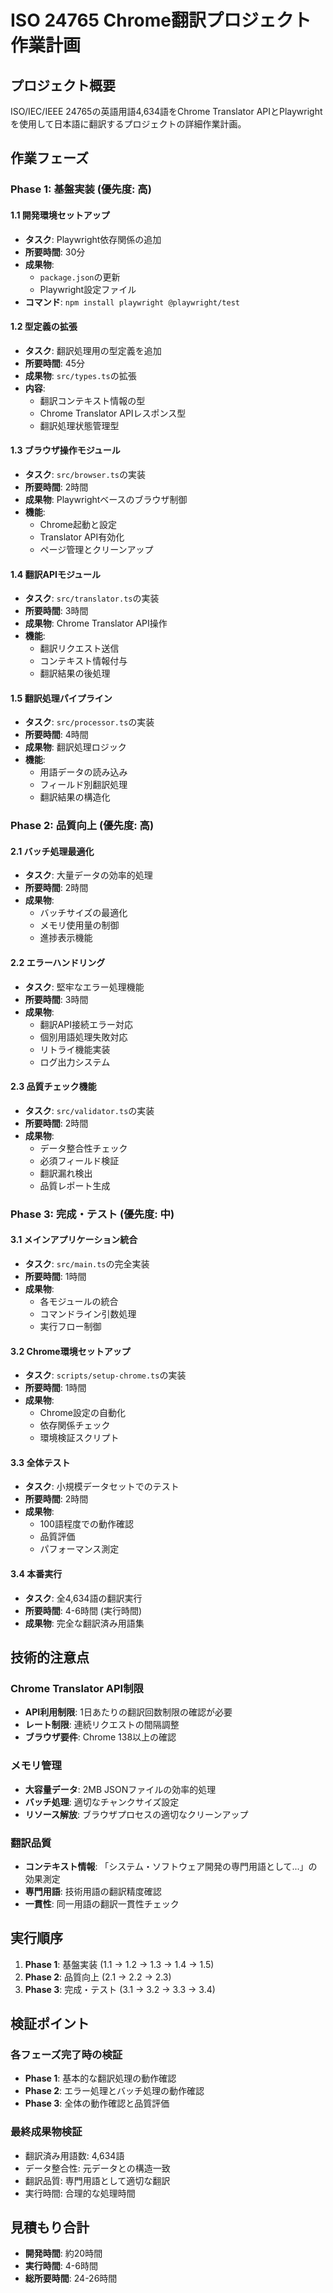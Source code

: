 # ISO 24765 Chrome翻訳プロジェクト 作業計画

## プロジェクト概要

ISO/IEC/IEEE 24765の英語用語4,634語をChrome Translator APIとPlaywrightを使用して日本語に翻訳するプロジェクトの詳細作業計画。

## 作業フェーズ

### Phase 1: 基盤実装 (優先度: 高)

#### 1.1 開発環境セットアップ

- **タスク**: Playwright依存関係の追加
- **所要時間**: 30分
- **成果物**:
  - `package.json`の更新
  - Playwright設定ファイル
- **コマンド**: `npm install playwright @playwright/test`

#### 1.2 型定義の拡張

- **タスク**: 翻訳処理用の型定義を追加
- **所要時間**: 45分
- **成果物**: `src/types.ts`の拡張
- **内容**:
  - 翻訳コンテキスト情報の型
  - Chrome Translator APIレスポンス型
  - 翻訳処理状態管理型

#### 1.3 ブラウザ操作モジュール

- **タスク**: `src/browser.ts`の実装
- **所要時間**: 2時間
- **成果物**: Playwrightベースのブラウザ制御
- **機能**:
  - Chrome起動と設定
  - Translator API有効化
  - ページ管理とクリーンアップ

#### 1.4 翻訳APIモジュール

- **タスク**: `src/translator.ts`の実装
- **所要時間**: 3時間
- **成果物**: Chrome Translator API操作
- **機能**:
  - 翻訳リクエスト送信
  - コンテキスト情報付与
  - 翻訳結果の後処理

#### 1.5 翻訳処理パイプライン

- **タスク**: `src/processor.ts`の実装
- **所要時間**: 4時間
- **成果物**: 翻訳処理ロジック
- **機能**:
  - 用語データの読み込み
  - フィールド別翻訳処理
  - 翻訳結果の構造化

### Phase 2: 品質向上 (優先度: 高)

#### 2.1 バッチ処理最適化

- **タスク**: 大量データの効率的処理
- **所要時間**: 2時間
- **成果物**:
  - バッチサイズの最適化
  - メモリ使用量の制御
  - 進捗表示機能

#### 2.2 エラーハンドリング

- **タスク**: 堅牢なエラー処理機能
- **所要時間**: 3時間
- **成果物**:
  - 翻訳API接続エラー対応
  - 個別用語処理失敗対応
  - リトライ機能実装
  - ログ出力システム

#### 2.3 品質チェック機能

- **タスク**: `src/validator.ts`の実装
- **所要時間**: 2時間
- **成果物**:
  - データ整合性チェック
  - 必須フィールド検証
  - 翻訳漏れ検出
  - 品質レポート生成

### Phase 3: 完成・テスト (優先度: 中)

#### 3.1 メインアプリケーション統合

- **タスク**: `src/main.ts`の完全実装
- **所要時間**: 1時間
- **成果物**:
  - 各モジュールの統合
  - コマンドライン引数処理
  - 実行フロー制御

#### 3.2 Chrome環境セットアップ

- **タスク**: `scripts/setup-chrome.ts`の実装
- **所要時間**: 1時間
- **成果物**:
  - Chrome設定の自動化
  - 依存関係チェック
  - 環境検証スクリプト

#### 3.3 全体テスト

- **タスク**: 小規模データセットでのテスト
- **所要時間**: 2時間
- **成果物**:
  - 100語程度での動作確認
  - 品質評価
  - パフォーマンス測定

#### 3.4 本番実行

- **タスク**: 全4,634語の翻訳実行
- **所要時間**: 4-6時間 (実行時間)
- **成果物**: 完全な翻訳済み用語集

## 技術的注意点

### Chrome Translator API制限

- **API利用制限**: 1日あたりの翻訳回数制限の確認が必要
- **レート制限**: 連続リクエストの間隔調整
- **ブラウザ要件**: Chrome 138以上の確認

### メモリ管理

- **大容量データ**: 2MB JSONファイルの効率的処理
- **バッチ処理**: 適切なチャンクサイズ設定
- **リソース解放**: ブラウザプロセスの適切なクリーンアップ

### 翻訳品質

- **コンテキスト情報**: 「システム・ソフトウェア開発の専門用語として...」の効果測定
- **専門用語**: 技術用語の翻訳精度確認
- **一貫性**: 同一用語の翻訳一貫性チェック

## 実行順序

1. **Phase 1**: 基盤実装 (1.1 → 1.2 → 1.3 → 1.4 → 1.5)
2. **Phase 2**: 品質向上 (2.1 → 2.2 → 2.3)
3. **Phase 3**: 完成・テスト (3.1 → 3.2 → 3.3 → 3.4)

## 検証ポイント

### 各フェーズ完了時の検証

- **Phase 1**: 基本的な翻訳処理の動作確認
- **Phase 2**: エラー処理とバッチ処理の動作確認
- **Phase 3**: 全体の動作確認と品質評価

### 最終成果物検証

- 翻訳済み用語数: 4,634語
- データ整合性: 元データとの構造一致
- 翻訳品質: 専門用語として適切な翻訳
- 実行時間: 合理的な処理時間

## 見積もり合計

- **開発時間**: 約20時間
- **実行時間**: 4-6時間
- **総所要時間**: 24-26時間
